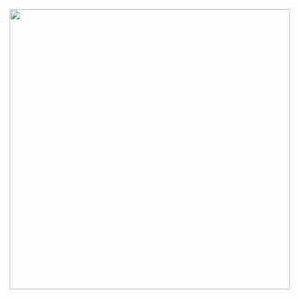<p>
  <img src="https://api.vaunt.dev/v1/github/entities/iamAyushChamoli/achievements?format=svg&limit=3" width="500" />
</p>
